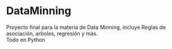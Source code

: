# DataMinning
Proyecto final para la materia de Data Minning, incluye Reglas de asociación, arboles, regresión y más.  
Todo en Python
